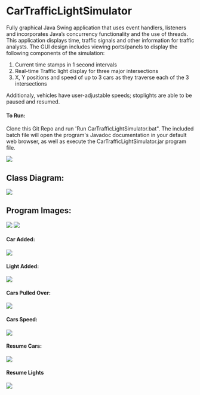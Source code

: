 # CarTrafficLightSimulator
Fully graphical Java Swing application that uses event handlers, listeners and incorporates Java’s concurrency functionality and the use of threads. This application displays time, traffic signals and other information for traffic analysts. The GUI design includes viewing ports/panels to display the following components of the simulation:

1. Current time stamps in 1 second intervals
2. Real-time Traffic light display for three major intersections
3. X, Y positions and speed of up to 3 cars as they traverse each of the 3 intersections

Additionaly, vehicles have user-adjustable speeds; stoplights are able to be paused and resumed.

#### To Run:
 Clone this Git Repo and run 'Run CarTrafficLightSimulator.bat". The included batch file will open the program's Javadoc documentation in your default web browser, as well as execute the CarTrafficLightSimulator.jar program file.

<img src="https://github.com/brianvegh/CarTrafficLightSimulator/blob/main/images/ProgramExecutionviaBatchFile.png">


## Class Diagram:

<img src="https://github.com/brianvegh/CarTrafficLightSimulator/blob/main/images/UMLDiagram.png">



## Program Images:

<img src="https://github.com/brianvegh/CarTrafficLightSimulator/blob/main/images/c3.png">



<img src="https://github.com/brianvegh/CarTrafficLightSimulator/blob/main/images/c2.png">


#### Car Added:
<img src="https://github.com/brianvegh/CarTrafficLightSimulator/blob/main/images/carAdded.png">


#### Light Added:
<img src="https://github.com/brianvegh/CarTrafficLightSimulator/blob/main/images/lightAdded.png">


#### Cars Pulled Over:
<img src="https://github.com/brianvegh/CarTrafficLightSimulator/blob/main/images/pulledOver.png">


#### Cars Speed:
<img src="https://github.com/brianvegh/CarTrafficLightSimulator/blob/main/images/speed.png">


#### Resume Cars:
<img src="https://github.com/brianvegh/CarTrafficLightSimulator/blob/main/images/resumeCars.png">


#### Resume Lights
<img src="https://github.com/brianvegh/CarTrafficLightSimulator/blob/main/images/resumeLights.png">

